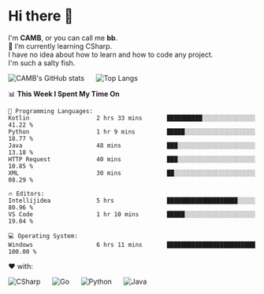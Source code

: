 # Hi there 👋
<!--
**CAMB-dev/CAMB-dev** is a ✨ _special_ ✨ repository because its `README.md` (this file) appears on your GitHub profile.

Here are some ideas to get you started:

- 🔭 I’m currently working on ...
- 🌱 I’m currently learning ...
- 👯 I’m looking to collaborate on ...
- 🤔 I’m looking for help with ...
- 💬 Ask me about ...
- 📫 How to reach me: ...
- 😄 Pronouns: ...
- ⚡ Fun fact: ...
-->
 I'm **CAMB**, or you can call me **bb**.  
 🌱 I’m currently learning CSharp.  
 I have no idea about how to learn and how to code any project.  
 I'm such a salty fish.
 
 
![CAMB's GitHub stats](https://github-readme-stats.vercel.app/api?username=CAMB-dev&show_icons=true&theme=tokyonight)
&nbsp;&nbsp;&nbsp;&nbsp;
![Top Langs](https://github-readme-stats.vercel.app/api/top-langs/?username=CAMB-dev&langs_count=5&theme=tokyonight)


<!--START_SECTION:waka-->
📊 **This Week I Spent My Time On** 

```text
💬 Programming Languages: 
Kotlin                   2 hrs 33 mins       ██████████░░░░░░░░░░░░░░░   41.22 % 
Python                   1 hr 9 mins         █████░░░░░░░░░░░░░░░░░░░░   18.77 % 
Java                     48 mins             ███░░░░░░░░░░░░░░░░░░░░░░   13.18 % 
HTTP Request             40 mins             ███░░░░░░░░░░░░░░░░░░░░░░   10.85 % 
XML                      30 mins             ██░░░░░░░░░░░░░░░░░░░░░░░   08.29 % 

🔥 Editors: 
Intellijidea             5 hrs               ████████████████████░░░░░   80.96 % 
VS Code                  1 hr 10 mins        █████░░░░░░░░░░░░░░░░░░░░   19.04 % 

💻 Operating System: 
Windows                  6 hrs 11 mins       █████████████████████████   100.00 % 
```


<!--END_SECTION:waka-->


❤ with:

![CSharp](https://img.shields.io/badge/CSharp-%23512BD4?style=for-the-badge&logo=.net)
&nbsp;&nbsp;&nbsp;&nbsp;
![Go](https://img.shields.io/badge/Go-000000?style=for-the-badge&logo=go)
&nbsp;&nbsp;&nbsp;&nbsp;
![Python](https://img.shields.io/badge/Python-000000?style=for-the-badge&logo=python)
&nbsp;&nbsp;&nbsp;&nbsp;
![Java](https://img.shields.io/badge/Java-964B00?style=for-the-badge&logo=openjdk)
